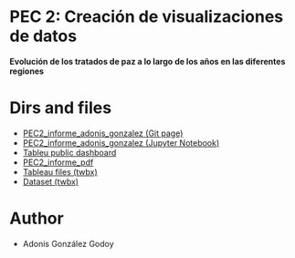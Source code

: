# PEC 2: Creación de visualizaciones de datos

**Evolución de los tratados de paz a lo largo de los años en las diferentes regiones**


# Dirs and files

- [PEC2_informe_adonis_gonzalez (Git page)](https://adions025.github.io/visualization_peace_agreements/)
- [PEC2_informe_adonis_gonzalez (Jupyter Notebook)](src/PEC2_adonis_gonzalez.ipynb)
- [Tableu public dashboard](https://public.tableau.com/profile/adonis.gonz.lez#!/vizhome/Evolutionofthepeaceagreementsovertheyearsinthedifferentregions/Dashboard1)
- [PEC2_informe_pdf](PEC2_adonis_gonzalez.pdf)
- [Tableau files (twbx)](twbx/)
- [Dataset (twbx)](data/)

# Author

- Adonis González Godoy